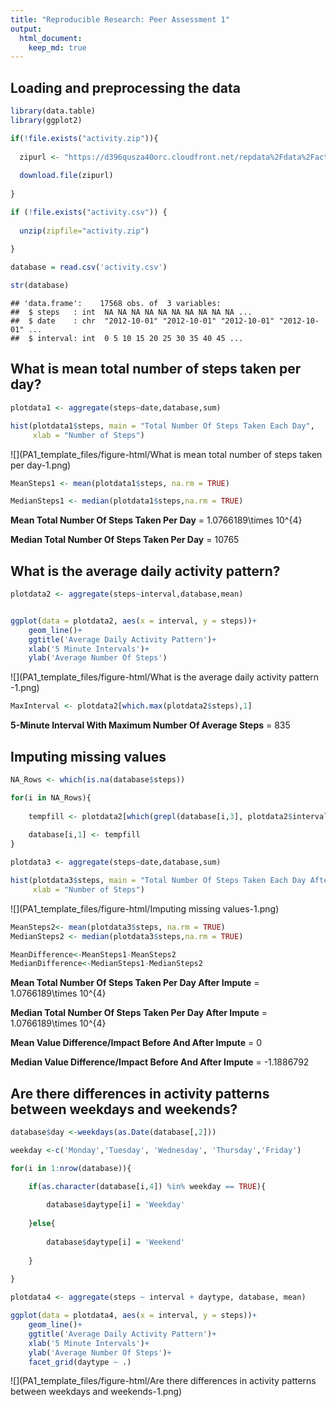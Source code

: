 ```yaml
---
title: "Reproducible Research: Peer Assessment 1"
output: 
  html_document:
    keep_md: true
---
```



## Loading and preprocessing the data


```r
library(data.table)
library(ggplot2)

if(!file.exists("activity.zip")){
  
  zipurl <- "https://d396qusza40orc.cloudfront.net/repdata%2Fdata%2Factivity.zip"
  
  download.file(zipurl)
  
}

if (!file.exists("activity.csv")) { 
  
  unzip(zipfile="activity.zip")
  
}

database = read.csv('activity.csv')

str(database)
```

```
## 'data.frame':	17568 obs. of  3 variables:
##  $ steps   : int  NA NA NA NA NA NA NA NA NA NA ...
##  $ date    : chr  "2012-10-01" "2012-10-01" "2012-10-01" "2012-10-01" ...
##  $ interval: int  0 5 10 15 20 25 30 35 40 45 ...
```



## What is mean total number of steps taken per day?


```r
plotdata1 <- aggregate(steps~date,database,sum)

hist(plotdata1$steps, main = "Total Number Of Steps Taken Each Day", 
     xlab = "Number of Steps")
```

![](PA1_template_files/figure-html/What is mean total number of steps taken per day-1.png)<!-- -->

```r
MeanSteps1 <- mean(plotdata1$steps, na.rm = TRUE)

MedianSteps1 <- median(plotdata1$steps,na.rm = TRUE)
```

**Mean Total Number Of Steps Taken Per Day** = 1.0766189\times 10^{4}

**Median Total Number Of Steps Taken Per Day** = 10765



## What is the average daily activity pattern? 


```r
plotdata2 <- aggregate(steps~interval,database,mean)


ggplot(data = plotdata2, aes(x = interval, y = steps))+
    geom_line()+
    ggtitle('Average Daily Activity Pattern')+
    xlab('5 Minute Intervals')+
    ylab('Average Number Of Steps')
```

![](PA1_template_files/figure-html/What is the average daily activity pattern -1.png)<!-- -->

```r
MaxInterval <- plotdata2[which.max(plotdata2$steps),1]
```

**5-Minute Interval With Maximum Number Of Average Steps** = 835



## Imputing missing values


```r
NA_Rows <- which(is.na(database$steps))

for(i in NA_Rows){
        
    tempfill <- plotdata2[which(grepl(database[i,3], plotdata2$interval))[1],2]
        
    database[i,1] <- tempfill
}

plotdata3 <- aggregate(steps~date,database,sum)

hist(plotdata3$steps, main = "Total Number Of Steps Taken Each Day After Impute", 
     xlab = "Number of Steps")
```

![](PA1_template_files/figure-html/Imputing missing values-1.png)<!-- -->

```r
MeanSteps2<- mean(plotdata3$steps, na.rm = TRUE)
MedianSteps2 <- median(plotdata3$steps,na.rm = TRUE)

MeanDifference<-MeanSteps1-MeanSteps2 
MedianDifference<-MedianSteps1-MedianSteps2 
```


**Mean Total Number Of Steps Taken Per Day After Impute** = 1.0766189\times 10^{4}

**Median Total Number Of Steps Taken Per Day After Impute** = 1.0766189\times 10^{4}

**Mean Value Difference/Impact Before And After Impute** = 0

**Median Value Difference/Impact Before And After Impute** = -1.1886792


## Are there differences in activity patterns between weekdays and weekends?


```r
database$day <-weekdays(as.Date(database[,2]))

weekday <-c('Monday','Tuesday', 'Wednesday', 'Thursday','Friday')

for(i in 1:nrow(database)){

    if(as.character(database[i,4]) %in% weekday == TRUE){
        
        database$daytype[i] = 'Weekday'
        
    }else{
        
        database$daytype[i] = 'Weekend'
        
    }
        
}

plotdata4 <- aggregate(steps ~ interval + daytype, database, mean)

ggplot(data = plotdata4, aes(x = interval, y = steps))+
    geom_line()+
    ggtitle('Average Daily Activity Pattern')+
    xlab('5 Minute Intervals')+
    ylab('Average Number Of Steps')+
    facet_grid(daytype ~ .)
```

![](PA1_template_files/figure-html/Are there differences in activity patterns between weekdays and weekends-1.png)<!-- -->
